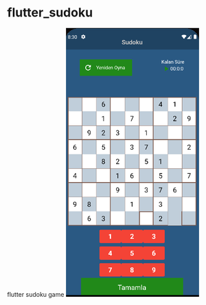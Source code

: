 # flutter_sudoku
flutter sudoku game
![alt text](https://github.com/aslihankilinc/flutter_sudoku/blob/master/image/img.png?raw=true)
